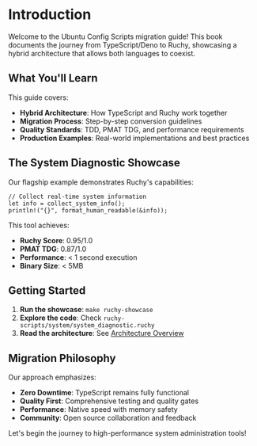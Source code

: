 # Introduction

Welcome to the Ubuntu Config Scripts migration guide! This book documents the journey from TypeScript/Deno to Ruchy, showcasing a hybrid architecture that allows both languages to coexist.

## What You'll Learn

This guide covers:
- **Hybrid Architecture**: How TypeScript and Ruchy work together
- **Migration Process**: Step-by-step conversion guidelines
- **Quality Standards**: TDD, PMAT TDG, and performance requirements
- **Production Examples**: Real-world implementations and best practices

## The System Diagnostic Showcase

Our flagship example demonstrates Ruchy's capabilities:

```ruchy
// Collect real-time system information
let info = collect_system_info();
println!("{}", format_human_readable(&info));
```

This tool achieves:
- **Ruchy Score**: 0.95/1.0
- **PMAT TDG**: 0.87/1.0
- **Performance**: < 1 second execution
- **Binary Size**: < 5MB

## Getting Started

1. **Run the showcase**: `make ruchy-showcase`
2. **Explore the code**: Check `ruchy-scripts/system/system_diagnostic.ruchy`
3. **Read the architecture**: See [Architecture Overview](../docs/architecture/ubuntu-config-scripts-1.0.md)

## Migration Philosophy

Our approach emphasizes:
- **Zero Downtime**: TypeScript remains fully functional
- **Quality First**: Comprehensive testing and quality gates
- **Performance**: Native speed with memory safety
- **Community**: Open source collaboration and feedback

Let's begin the journey to high-performance system administration tools!
